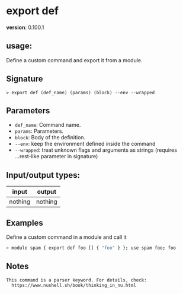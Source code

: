 # export def

**version**: 0.100.1

## **usage**:

Define a custom command and export it from a module.

## Signature

`> export def (def_name) (params) (block) --env --wrapped`

## Parameters

- `def_name`: Command name.
- `params`: Parameters.
- `block`: Body of the definition.
- `--env`: keep the environment defined inside the command
- `--wrapped`: treat unknown flags and arguments as strings (requires ...rest-like parameter in signature)

## Input/output types:

| input   | output  |
| ------- | ------- |
| nothing | nothing |

## Examples

Define a custom command in a module and call it

```bash
> module spam { export def foo [] { "foo" } }; use spam foo; foo
```

## Notes

```text
This command is a parser keyword. For details, check:
  https://www.nushell.sh/book/thinking_in_nu.html
```
